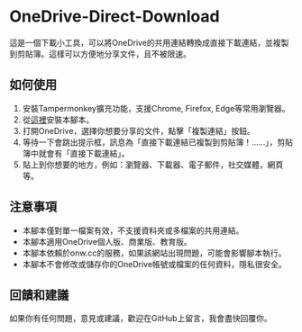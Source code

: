 # OneDrive-Direct-Download

這是一個下載小工具，可以將OneDrive的共用連結轉換成直接下載連結，並複製到剪貼簿。這樣可以方便地分享文件，且不被限速。

## 如何使用

1. 安裝Tampermonkey擴充功能，支援Chrome, Firefox, Edge等常用瀏覽器。
2. 從[這裡](https://greasyfork.org/zh-TW/scripts/484931-onedrive%E7%9B%B4%E6%8E%A5%E4%B8%8B%E8%BC%89-%E6%8C%89%E4%B8%8B-%E8%A4%87%E8%A3%BD%E9%80%A3%E7%B5%90-%E7%94%A2%E7%94%9F%E7%9B%B4%E6%8E%A5%E4%B8%8B%E8%BC%89%E9%80%A3%E7%B5%90)安裝本腳本。
3. 打開OneDrive，選擇你想要分享的文件，點擊「複製連結」按鈕。
4. 等待一下會跳出提示框，訊息為「直接下載連結已複製到剪貼簿！......」，剪貼簿中就會有「直接下載連結」。
5. 貼上到你想要的地方，例如：瀏覽器、下載器、電子郵件，社交媒體，網頁等。

## 注意事項

- 本腳本僅對單一檔案有效，不支援資料夾或多檔案的共用連結。
- 本腳本適用OneDrive個人版、商業版、教育版。
- 本腳本依賴於onw.cc的服務，如果該網站出現問題，可能會影響腳本執行。
- 本腳本不會修改或儲存你的OneDrive帳號或檔案的任何資料，隱私很安全。

## 回饋和建議

如果你有任何問題，意見或建議，歡迎在GitHub上留言，我會盡快回覆你。
